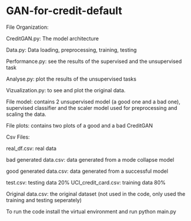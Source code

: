 # GAN-for-credit-default
File Organization:

CreditGAN.py: The model architecture

Data.py: Data loading, preprocessing, training, testing

Performance.py: see the results of the supervised and the 
unsupervised task

Analyse.py: plot the results of the unsupervised tasks

Vizualization.py: to see and plot the original data.

File model: contains 2 unsupervised model (a good one and a bad one), supervised classifier and the scaler model used for preprocessing and scaling the data.

File plots: contains two plots of a good and a bad CreditGAN

Csv Files:

real_df.csv: real data 

bad generated data.csv: data generated from a mode collapse model

good generated data.csv: data generated from a successful model


test.csv: testing data 20%
UCI_credit_card.csv: training data 80%

Original data.csv: the original dataset (not used in the code, only used the training and testing seperately)

To run the code install the virtual environment and run python main.py
